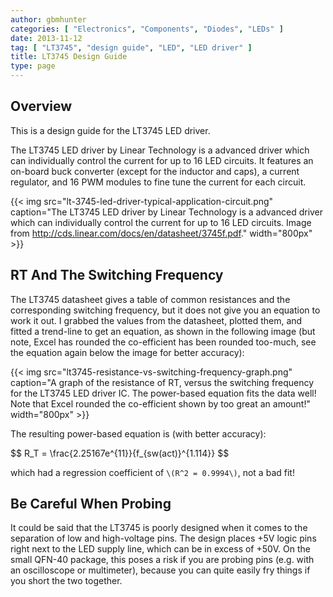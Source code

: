 ```yaml
---
author: gbmhunter
categories: [ "Electronics", "Components", "Diodes", "LEDs" ]
date: 2013-11-12
tag: [ "LT3745", "design guide", "LED", "LED driver" ]
title: LT3745 Design Guide
type: page
---
```


## Overview

This is a design guide for the LT3745 LED driver.

The LT3745 LED driver by Linear Technology is a advanced driver which can individually control the current for up to 16 LED circuits. It features an on-board buck converter (except for the inductor and caps), a current regulator, and 16 PWM modules to fine tune the current for each circuit.

{{< img src="lt-3745-led-driver-typical-application-circuit.png" caption="The LT3745 LED driver by Linear Technology is a advanced driver which can individually control the current for up to 16 LED circuits. Image from http://cds.linear.com/docs/en/datasheet/3745f.pdf."  width="800px" >}}

## RT And The Switching Frequency

The LT3745 datasheet gives a table of common resistances and the corresponding switching frequency, but it does not give you an equation to work it out. I grabbed the values from the datasheet, plotted them, and fitted a trend-line to get an equation, as shown in the following image (but note, Excel has rounded the co-efficient has been rounded too-much, see the equation again below the image for better accuracy):

{{< img src="lt3745-resistance-vs-switching-frequency-graph.png" caption="A graph of the resistance of RT, versus the switching frequency for the LT3745 LED driver IC. The power-based equation fits the data well! Note that Excel rounded the co-efficient shown by too great an amount!"  width="800px" >}}

The resulting power-based equation is (with better accuracy):

<p>$$ R_T = \frac{2.25167e^{11}}{f_{sw(act)}^{1.114}} $$</p>

which had a regression coefficient of `\(R^2 = 0.9994\)`, not a bad fit!

## Be Careful When Probing

It could be said that the LT3745 is poorly designed when it comes to the separation of low and high-voltage pins. The design places +5V logic pins right next to the LED supply line, which can be in excess of +50V. On the small QFN-40 package, this poses a risk if you are probing pins (e.g. with an oscilloscope or multimeter), because you can quite easily fry things if you short the two together.